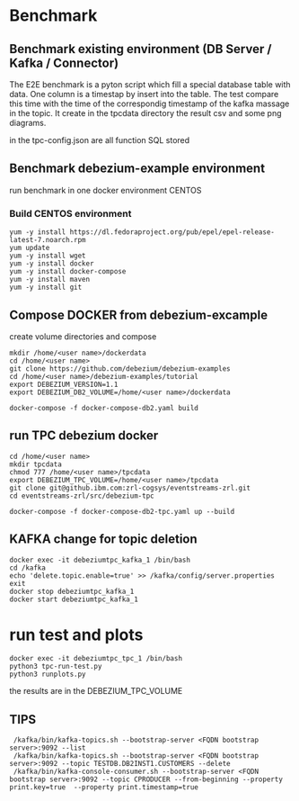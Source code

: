 # Benchmark

## Benchmark existing environment (DB Server / Kafka / Connector)

The E2E benchmark is a pyton script which fill a special database table with data. One column is a timestap by insert into the table. The test compare this time with the time of the correspondig timestamp of the kafka massage in the topic. It create in the tpcdata directory the result csv and some png diagrams.

in the tpc-config.json are all function SQL stored



## Benchmark debezium-example environment

run benchmark in one docker environment CENTOS

### Build CENTOS environment

```
yum -y install https://dl.fedoraproject.org/pub/epel/epel-release-latest-7.noarch.rpm
yum update
yum -y install wget
yum -y install docker
yum -y install docker-compose
yum -y install maven
yum -y install git
```

## Compose DOCKER from debezium-excample

create volume directories and compose
```
mkdir /home/<user name>/dockerdata
cd /home/<user name>
git clone https://github.com/debezium/debezium-examples
cd /home/<user name>/debezium-examples/tutorial
export DEBEZIUM_VERSION=1.1  
export DEBEZIUM_DB2_VOLUME=/home/<user name>/dockerdata

docker-compose -f docker-compose-db2.yaml build

```


## run TPC debezium docker


```
cd /home/<user name>
mkdir tpcdata
chmod 777 /home/<user name>/tpcdata
export DEBEZIUM_TPC_VOLUME=/home/<user name>/tpcdata
git clone git@github.ibm.com:zrl-cogsys/eventstreams-zrl.git
cd eventstreams-zrl/src/debezium-tpc

docker-compose -f docker-compose-db2-tpc.yaml up --build
```
## KAFKA change for topic deletion

```
docker exec -it debeziumtpc_kafka_1 /bin/bash
cd /kafka
echo 'delete.topic.enable=true' >> /kafka/config/server.properties 
exit
docker stop debeziumtpc_kafka_1
docker start debeziumtpc_kafka_1
```

# run test and plots
```
docker exec -it debeziumtpc_tpc_1 /bin/bash
python3 tpc-run-test.py 
python3 runplots.py 
```
the results are in the DEBEZIUM_TPC_VOLUME


## TIPS
``` 
 /kafka/bin/kafka-topics.sh --bootstrap-server <FQDN bootstrap server>:9092 --list
 /kafka/bin/kafka-topics.sh --bootstrap-server <FQDN bootstrap server>:9092 --topic TESTDB.DB2INST1.CUSTOMERS --delete
 /kafka/bin/kafka-console-consumer.sh --bootstrap-server <FQDN bootstrap server>:9092 --topic CPRODUCER --from-beginning --property print.key=true  --property print.timestamp=true
```
